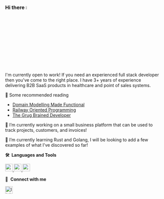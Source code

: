 ### Hi there <a href="https://www.linkedin.com/in/steven-lagrange"><img src="https://media.giphy.com/media/hvRJCLFzcasrR4ia7z/giphy.gif" width="5%"></a>

I'm currently open to work! If you need an experienced full stack developer then you've come to the right place.
I have 3+ years of experience delivering B2B SaaS products in healthcare and point of sales systems.

📖 Some recommended reading
- [Domain Modelling Made Functional](https://www.amazon.ca/Domain-Modeling-Made-Functional-Domain-Driven/dp/1680502549)
- [Railway Oriented Programming](https://fsharpforfunandprofit.com/rop/)
- [The Grug Brained Developer](https://grugbrain.dev/)

🔭 I’m currently working on a small business platform that can be used to track projects, customers, and invoices!

🌱 I’m currently learning Rust and Golang, I will be looking to add a few examples of what I've discovered so far!


<b>🛠️&nbsp;&nbsp;Languages&nbsp;and&nbsp;Tools</b>
<p align="left"> <a href="https://react.dev/" target="_blank"> <img src="https://upload.wikimedia.org/wikipedia/commons/thumb/a/a7/React-icon.svg/2300px-React-icon.svg.png" alt="react" width="auto" height="24"/> </a> 
<a href="https://kit.svelte.dev/" target="_blank"> <img src="https://styles.redditmedia.com/t5_3htkz/styles/communityIcon_5gn47dhdp4o31.png" alt="react" width="auto" height="24"/> </a> 
<a href="https://learn.microsoft.com/en-us/dotnet/csharp/tour-of-csharp/" target="_blank"> <img src="https://upload.wikimedia.org/wikipedia/commons/thumb/b/bd/Logo_C_sharp.svg/1820px-Logo_C_sharp.svg.png" alt="react" width="auto" height="24"/> </a> 

🔗 &nbsp;**Connect with me**
<p align="left">
  <a href="https://www.linkedin.com/in/steven-lagrange" target="blank"><img align="center" src="https://raw.githubusercontent.com/rahuldkjain/github-profile-readme-generator/master/src/images/icons/Social/linked-in-alt.svg" alt="linkedin icon" height="24" width="auto" /></a>
</p>
